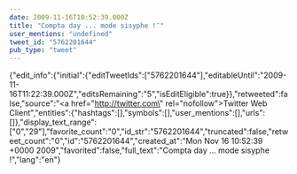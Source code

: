 ```yaml
---
date: 2009-11-16T10:52:39.000Z
title: "Compta day ... mode sisyphe !″"
user_mentions: "undefined"
tweet_id: "5762201644"
pub_type: "tweet"
---
```

{"edit_info":{"initial":{"editTweetIds":["5762201644"],"editableUntil":"2009-11-16T11:22:39.000Z","editsRemaining":"5","isEditEligible":true}},"retweeted":false,"source":"<a href=\"http://twitter.com\" rel=\"nofollow\">Twitter Web Client</a>","entities":{"hashtags":[],"symbols":[],"user_mentions":[],"urls":[]},"display_text_range":["0","29"],"favorite_count":"0","id_str":"5762201644","truncated":false,"retweet_count":"0","id":"5762201644","created_at":"Mon Nov 16 10:52:39 +0000 2009","favorited":false,"full_text":"Compta day ... mode sisyphe !","lang":"en"}
